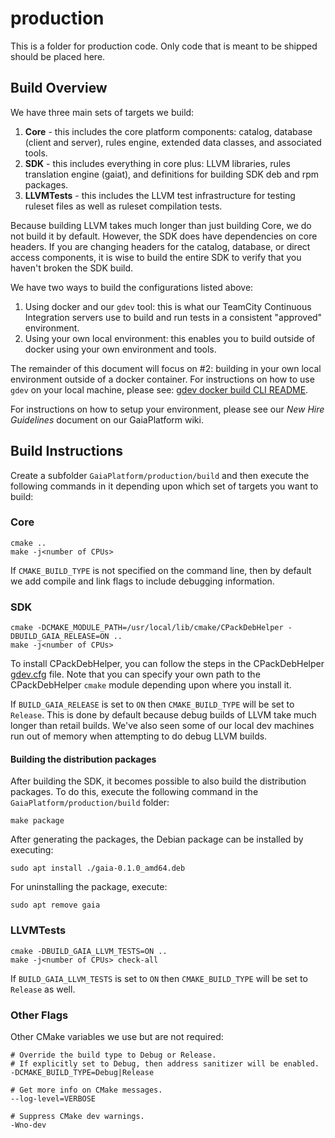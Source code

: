 # production
This is a folder for production code. Only code that is meant to be shipped should be placed here.

## Build Overview
We have three main sets of targets we build:
1. **Core** - this includes the core platform components:  catalog, database (client and server), rules engine, extended data classes, and associated tools.
1. **SDK** - this includes everything in core plus: LLVM libraries, rules translation engine (gaiat), and definitions for building SDK deb and rpm packages.
1. **LLVMTests** - this includes the LLVM test infrastructure for testing ruleset files as well as ruleset compilation tests.

Because building LLVM takes much longer than just building Core, we do not build it by default.  However, the SDK does have dependencies on core headers.  If you are changing headers for the catalog, database, or direct access components, it is wise to build the entire SDK to verify that you haven't broken the SDK build.

We have two ways to build the configurations listed above:
1. Using docker and our `gdev` tool: this is what our TeamCity Continuous Integration servers use to build and run tests in a consistent "approved" environment.
1. Using your own local environment:  this enables you to build outside of docker using your own environment and tools.

The remainder of this document will focus on #2:  building in your own local environment outside of a docker container.  For instructions on how to use `gdev` on your local machine, please see: [gdev docker build CLI README](https://github.com/gaia-platform/GaiaPlatform/blob/master/dev_tools/gdev/README.md).

For instructions on how to setup your environment, please see our *New Hire Guidelines* document on our GaiaPlatform wiki.

## Build Instructions
Create a subfolder `GaiaPlatform/production/build` and then execute the following commands in it depending upon which set of targets you want to build:

### Core
```
cmake ..
make -j<number of CPUs>
```
If `CMAKE_BUILD_TYPE` is not specified on the command line, then by default we add compile and link flags to include debugging information.

### SDK
```
cmake -DCMAKE_MODULE_PATH=/usr/local/lib/cmake/CPackDebHelper -DBUILD_GAIA_RELEASE=ON ..
make -j<number of CPUs>
```
To install CPackDebHelper, you can follow the steps in the CPackDebHelper [gdev.cfg](https://github.com/gaia-platform/GaiaPlatform/blob/master/third_party/production/CPackDebHelper/gdev.cfg) file. Note that you can specify your own path to the CPackDebHelper `cmake` module depending upon where you install it.

If `BUILD_GAIA_RELEASE` is set to `ON` then `CMAKE_BUILD_TYPE` will be set to `Release`. This is done by default because debug builds of LLVM take much longer than retail builds.  We've also seen some of our local dev machines run out of memory when attempting to do debug LLVM builds.

#### Building the distribution packages

After building the SDK, it becomes possible to also build the distribution packages. To do this, execute the following command in the `GaiaPlatform/production/build` folder:

```
make package
```

After generating the packages, the Debian package can be installed by executing:

```
sudo apt install ./gaia-0.1.0_amd64.deb
```

For uninstalling the package, execute:

```
sudo apt remove gaia
```

### LLVMTests
```
cmake -DBUILD_GAIA_LLVM_TESTS=ON ..
make -j<number of CPUs> check-all
```

If `BUILD_GAIA_LLVM_TESTS` is set to `ON` then `CMAKE_BUILD_TYPE` will be set to `Release` as well.

### Other Flags
Other CMake variables we use but are not required:

```
# Override the build type to Debug or Release.
# If explicitly set to Debug, then address sanitizer will be enabled.
-DCMAKE_BUILD_TYPE=Debug|Release

# Get more info on CMake messages.
--log-level=VERBOSE

# Suppress CMake dev warnings.
-Wno-dev
```
